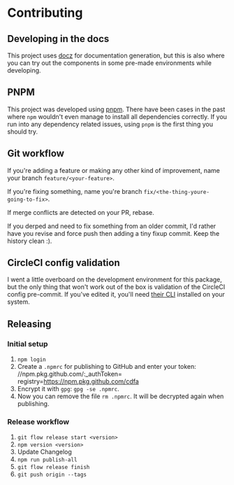 # Contributing

## Developing in the docs

This project uses [docz](https://www.docz.site) for documentation generation, but this is also where you can
try out the components in some pre-made environments while developing.

## PNPM

This project was developed using [pnpm](https://pnpm.js.org).
There have been cases in the past where `npm` wouldn't even manage to install
all dependencies correctly.
If you run into any dependency related issues, using `pnpm` is the first thing you should try.

## Git workflow

If you're adding a feature or making any other kind of improvement, name your branch `feature/<your-feature>`.

If you're fixing something, name you're branch `fix/<the-thing-youre-going-to-fix>`.

If merge conflicts are detected on your PR, rebase.

If you derped and need to fix something from an older commit,
I'd rather have you revise and force push then adding a tiny fixup commit. Keep the history clean :).

## CircleCI config validation

I went a little overboard on the development environment for this package,
but the only thing that won't work out of the box is validation of the CircleCI config pre-commit.
If you've edited it, you'll need [their CLI](https://circleci.com/docs/2.0/local-cli/) installed on your system.

## Releasing

### Initial setup

1. `npm login`
2. Create a `.npmrc` for publishing to GitHub and enter your token:
   //npm.pkg.github.com/:\_authToken=<TOKEN>
   registry=<https://npm.pkg.github.com/cdfa>
3. Encrypt it with `gpg`: `gpg -se .npmrc`.
4. Now you can remove the file `rm .npmrc`. It will be decrypted again when publishing.

### Release workflow

1. `git flow release start <version>`
2. `npm version <version>`
3. Update Changelog
4. `npm run publish-all`
5. `git flow release finish`
6. `git push origin --tags`

